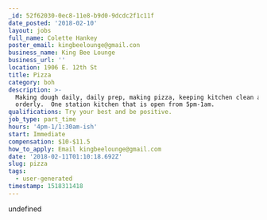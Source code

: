 ```yaml
---
_id: 52f62030-0ec8-11e8-b9d0-9dcdc2f1c11f
date_posted: '2018-02-10'
layout: jobs
full_name: Colette Hankey
poster_email: kingbeelounge@gmail.con
business_name: King Bee Lounge
business_url: ''
location: 1906 E. 12th St
title: Pizza
category: boh
description: >-
  Making dough daily, daily prep, making pizza, keeping kitchen clean and
  orderly.  One station kitchen that is open from 5pm-1am.
qualifications: Try your best and be positive.
job_type: part_time
hours: '4pm-1/1:30am-ish'
start: Immediate
compensation: $10-$11.5
how_to_apply: Email kingbeelounge@gmail.com
date: '2018-02-11T01:10:18.692Z'
slug: pizza
tags:
  - user-generated
timestamp: 1518311418
---
```

undefined
